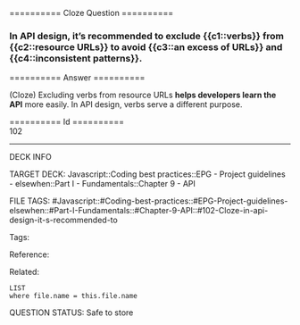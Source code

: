 ========== Cloze Question ==========

###  In API design, it’s recommended to exclude {{c1::verbs}} from {{c2::resource URLs}} to avoid {{c3::an excess of URLs}} and {{c4::inconsistent patterns}}.  

========== Answer ==========  

(Cloze) Excluding verbs from resource URLs **helps developers learn the API** more easily. In API design, verbs serve a different purpose.

========== Id ==========  
102

---

DECK INFO

TARGET DECK: Javascript::Coding best practices::EPG - Project guidelines - elsewhen::Part I - Fundamentals::Chapter 9 - API

FILE TAGS: #Javascript::#Coding-best-practices::#EPG-Project-guidelines-elsewhen::#Part-I-Fundamentals::#Chapter-9-API::#102-Cloze-in-api-design-it-s-recommended-to

Tags:

Reference:

Related:

```dataview
LIST
where file.name = this.file.name
```

QUESTION STATUS: Safe to store
